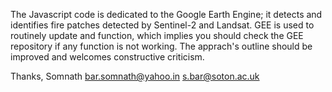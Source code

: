 The Javascript code is dedicated to the Google Earth Engine; it detects and identifies fire patches detected by Sentinel-2 and Landsat.
GEE is used to routinely update and function, which implies you should check the GEE repository if any function is not working. 
The apprach's outline should be improved and welcomes constructive criticism. 

Thanks, 
Somnath
bar.somnath@yahoo.in
s.bar@soton.ac.uk
